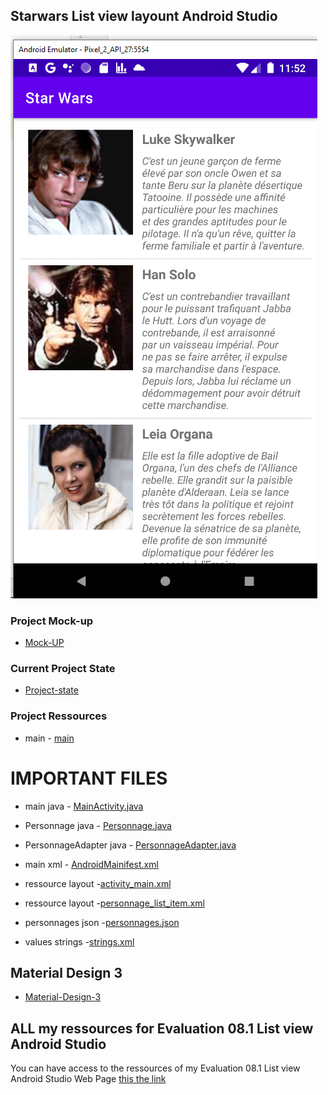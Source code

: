 ## Starwars List view layount Android Studio

![Screen-List-View](./StarWars.png) 

### Project Mock-up

* [Mock-UP]()

### Current Project State

* [Project-state]()

### Project Ressources
* main
        - [main](../StarWars/app/src/main/)

# IMPORTANT FILES
* main java
        - [MainActivity.java](../StarWars/app/src/main/java/ca/collegelacite/starwars/MainActivity.java)
* Personnage java
        - [Personnage.java](../StarWars/app/src/main/java/ca/collegelacite/starwars/Personnage.java)  
* PersonnageAdapter java
        - [PersonnageAdapter.java](../StarWars/app/src/main/java/ca/collegelacite/starwars/PersonnageAdapter.java)  

* main xml - [AndroidMainifest.xml](../StarWars/app/src/main/AndroidManifest.xml)   

* ressource layout -[activity_main.xml](../StarWars/app/src/main/res/layout/activity_main.xml)
* ressource layout -[personnage_list_item.xml](../StarWars/app/src/main/res/layout/personnage_list_item.xml)


* personnages json -[personnages.json](../StarWars/app/src/main/assets/personnages.json)
* values strings -[strings.xml](../StarWars/app/src/main/res/values/strings.xml)

##  Material Design 3

* [Material-Design-3](https://m3.material.io/)

##  ALL my ressources for Evaluation 08.1 List view Android Studio

You can have access to the ressources of my Evaluation 08.1 List view Android Studio Web Page [this the link](https://github.com/MiguelJerome/Androidnew08_01
) 
